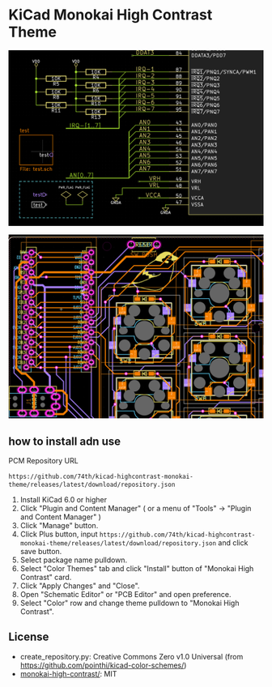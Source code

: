 # KiCad Monokai High Contrast Theme

![](./monokai-high-contrast/eeschema.png)

![](./monokai-high-contrast/pcbnew.png)

## how to install adn use

PCM Repository URL

```
https://github.com/74th/kicad-highcontrast-monokai-theme/releases/latest/download/repository.json
```

1. Install KiCad 6.0 or higher
2. Click "Plugin and Content Manager" ( or a menu of "Tools" -> "Plugin and Content Manager" )
3. Click "Manage" button.
4. Click Plus button, input `https://github.com/74th/kicad-highcontrast-monokai-theme/releases/latest/download/repository.json` and click save button.
5. Select package name pulldown.
6. Select "Color Themes" tab and click "Install" button of "Monokai High Contrast" card.
7. Click "Apply Changes" and "Close".
8. Open "Schematic Editor" or "PCB Editor" and open preference.
9. Select "Color" row and change theme pulldown to "Monokai High Contrast".

## License

- create_repository.py: Creative Commons Zero v1.0 Universal (from https://github.com/pointhi/kicad-color-schemes/)
- [monokai-high-contrast/](monokai-high-contrast/): MIT
